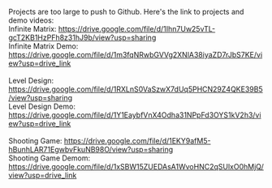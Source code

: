 Projects are too large to push to Github. Here's the link to projects and demo videos:</br>
Infinite Matrix: https://drive.google.com/file/d/1Ihn7Uw25vTL-gcT2KB1HzPFh8z31hJ9b/view?usp=sharing</br>
Infinite Matrix Demo: https://drive.google.com/file/d/1m3fqNRwbGVVg2XNlA38iyaZD7rJbS7KE/view?usp=drive_link</br>
</br>
Level Design: https://drive.google.com/file/d/1RXLnS0VaSzwX7dUq5PHCN29Z4QKE39B5/view?usp=sharing</br>
Level Design Demo: https://drive.google.com/file/d/1Y1EaybfVnX4Odha31NPpFd3OYS1kV2h3/view?usp=drive_link</br>
</br>
Shooting Game: https://drive.google.com/file/d/1EKY9afM5-hBunhLAR71EgwbvFkuNB98O/view?usp=sharing</br>
Shooting Game Demom: https://drive.google.com/file/d/1xSBW15ZUEDAsA1WvoHNC2qSUlxO0hMjQ/view?usp=drive_link</br>
